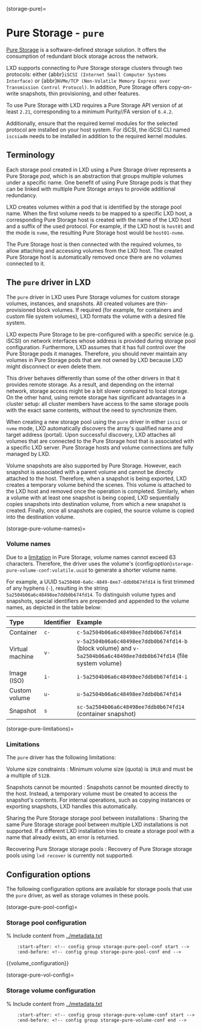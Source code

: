 (storage-pure)=
# Pure Storage - `pure`

[Pure Storage](https://www.purestorage.com/) is a software-defined storage solution. It offers the consumption of redundant block storage across the network.

LXD supports connecting to Pure Storage storage clusters through two protocols: either {abbr}`iSCSI (Internet Small Computer Systems Interface)` or {abbr}`NVMe/TCP (Non-Volatile Memory Express over Transmission Control Protocol)`.
In addition, Pure Storage offers copy-on-write snapshots, thin provisioning, and other features.

To use Pure Storage with LXD requires a Pure Storage API version of at least `2.21`, corresponding to a minimum Purity//FA version of `6.4.2`.

Additionally, ensure that the required kernel modules for the selected protocol are installed on your host system.
For iSCSI, the iSCSI CLI named `iscsiadm` needs to be installed in addition to the required kernel modules.

## Terminology

Each storage pool created in LXD using a Pure Storage driver represents a Pure Storage *pod*, which is an abstraction that groups multiple volumes under a specific name.
One benefit of using Pure Storage pods is that they can be linked with multiple Pure Storage arrays to provide additional redundancy.

LXD creates volumes within a pod that is identified by the storage pool name.
When the first volume needs to be mapped to a specific LXD host, a corresponding Pure Storage host is created with the name of the LXD host and a suffix of the used protocol.
For example, if the LXD host is `host01` and the mode is `nvme`, the resulting Pure Storage host would be `host01-nvme`.

The Pure Storage host is then connected with the required volumes, to allow attaching and accessing volumes from the LXD host.
The created Pure Storage host is automatically removed once there are no volumes connected to it.

## The `pure` driver in LXD

The `pure` driver in LXD uses Pure Storage volumes for custom storage volumes, instances, and snapshots.
All created volumes are thin-provisioned block volumes. If required (for example, for containers and custom file system volumes), LXD formats the volume with a desired file system.

LXD expects Pure Storage to be pre-configured with a specific service (e.g. iSCSI) on network interfaces whose address is provided during storage pool configuration.
Furthermore, LXD assumes that it has full control over the Pure Storage pods it manages.
Therefore, you should never maintain any volumes in Pure Storage pods that are not owned by LXD because LXD might disconnect or even delete them.

This driver behaves differently than some of the other drivers in that it provides remote storage.
As a result, and depending on the internal network, storage access might be a bit slower compared to local storage.
On the other hand, using remote storage has significant advantages in a cluster setup: all cluster members have access to the same storage pools with the exact same contents, without the need to synchronize them.

When creating a new storage pool using the `pure` driver in either `iscsi` or `nvme` mode, LXD automatically discovers the array's qualified name and target address (portal).
Upon successful discovery, LXD attaches all volumes that are connected to the Pure Storage host that is associated with a specific LXD server.
Pure Storage hosts and volume connections are fully managed by LXD.

Volume snapshots are also supported by Pure Storage. However, each snapshot is associated with a parent volume and cannot be directly attached to the host.
Therefore, when a snapshot is being exported, LXD creates a temporary volume behind the scenes. This volume is attached to the LXD host and removed once the operation is completed.
Similarly, when a volume with at least one snapshot is being copied, LXD sequentially copies snapshots into destination volume, from which a new snapshot is created.
Finally, once all snapshots are copied, the source volume is copied into the destination volume.

(storage-pure-volume-names)=
### Volume names

Due to a [limitation](storage-pure-limitations) in Pure Storage, volume names cannot exceed 63 characters.
Therefore, the driver uses the volume's {config:option}`storage-pure-volume-conf:volatile.uuid` to generate a shorter volume name.

For example, a UUID `5a2504b0-6a6c-4849-8ee7-ddb0b674fd14` is first trimmed of any hyphens (`-`), resulting in the string `5a2504b06a6c48498ee7ddb0b674fd14`.
To distinguish volume types and snapshots, special identifiers are prepended and appended to the volume names, as depicted in the table below:

Type            | Identifier   | Example
:--             | :---         | :----------
Container       | `c-`         | `c-5a2504b06a6c48498ee7ddb0b674fd14`
Virtual machine | `v-`         | `v-5a2504b06a6c48498ee7ddb0b674fd14-b` (block volume) and `v-5a2504b06a6c48498ee7ddb0b674fd14` (file system volume)
Image (ISO)     | `i-`         | `i-5a2504b06a6c48498ee7ddb0b674fd14-i`
Custom volume   | `u-`         | `u-5a2504b06a6c48498ee7ddb0b674fd14`
Snapshot        | `s`          | `sc-5a2504b06a6c48498ee7ddb0b674fd14` (container snapshot)

(storage-pure-limitations)=
### Limitations

The `pure` driver has the following limitations:

Volume size constraints
: Minimum volume size (quota) is `1MiB` and must be a multiple of `512B`.

Snapshots cannot be mounted
: Snapshots cannot be mounted directly to the host. Instead, a temporary volume must be created to access the snapshot's contents.
  For internal operations, such as copying instances or exporting snapshots, LXD handles this automatically.

Sharing the Pure Storage storage pool between installations
: Sharing the same Pure Storage storage pool between multiple LXD installations is not supported.
  If a different LXD installation tries to create a storage pool with a name that already exists, an error is returned.

Recovering Pure Storage storage pools
: Recovery of Pure Storage storage pools using `lxd recover` is currently not supported.

## Configuration options

The following configuration options are available for storage pools that use the `pure` driver, as well as storage volumes in these pools.

(storage-pure-pool-config)=
### Storage pool configuration

% Include content from [../metadata.txt](../metadata.txt)
```{include} ../metadata.txt
    :start-after: <!-- config group storage-pure-pool-conf start -->
    :end-before: <!-- config group storage-pure-pool-conf end -->
```

{{volume_configuration}}

(storage-pure-vol-config)=
### Storage volume configuration

% Include content from [../metadata.txt](../metadata.txt)
```{include} ../metadata.txt
    :start-after: <!-- config group storage-pure-volume-conf start -->
    :end-before: <!-- config group storage-pure-volume-conf end -->
```
